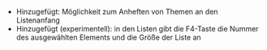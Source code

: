 - Hinzugefügt: Möglichkeit zum Anheften von Themen an den Listenanfang
- Hinzugefügt (experimentell): in den Listen gibt die F4-Taste die Nummer des ausgewählten Elements und die Größe der Liste an